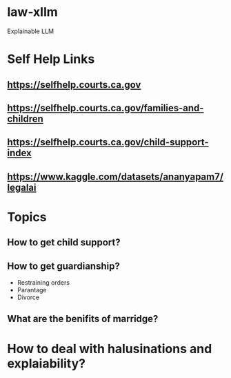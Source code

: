 # law-xllm
Explainable LLM
# Self Help Links 
## https://selfhelp.courts.ca.gov
## https://selfhelp.courts.ca.gov/families-and-children 
## https://selfhelp.courts.ca.gov/child-support-index
## https://www.kaggle.com/datasets/ananyapam7/legalai

# Topics
## How to get child support?
## How to get guardianship?
- Restraining orders
- Parantage
- Divorce
## What are the benifits of marridge?

# How to deal with halusinations and explaiability?
